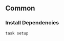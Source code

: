 <!-- Space: Projects -->
<!-- Parent: KindCalico -->
<!-- Title: Examples KindCalico -->
<!-- Label: Examples -->
<!-- Include: ./../disclaimer.md -->
<!-- Include: ac:toc -->

## Common

### Install Dependencies

```bash
task setup
```
